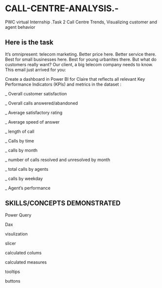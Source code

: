 # CALL-CENTRE-ANALYSIS.-

 PWC virtual Internship .Task 2 Call Centre Trends, Visualizing customer and agent behavior
 

## Here is the  task
It’s omnipresent: telecom marketing. Better price here. Better service there. Best for small businesses here. Best for young urbanites there. But what do customers really want? Our client, a big telecom company needs to know. This email just arrived for you:



Create a dashboard in Power BI for Claire that reflects all relevant Key Performance Indicators (KPIs) and metrics in the dataset :

_ Overall customer satisfaction

_ Overall calls answered/abandoned

_ Average satisfactory rating

_ Average speed of answer

_ length of call

_ Calls by time

_ calls by month

_ number of calls resolved and unresolved by month

_ total calls by agents

_ calls by weekday

_ Agent’s performance 


## SKILLS/CONCEPTS DEMONSTRATED

Power Query

Dax

visulization

slicer

calculated colums

calculated measures

tooltips

buttons
